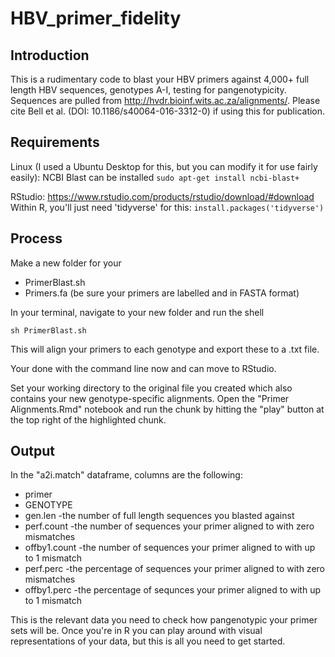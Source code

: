 # HBV_primer_fidelity
## Introduction
This is a rudimentary code to blast your HBV primers against 4,000+ full length HBV sequences, genotypes A-I, testing for pangenotypicity.
Sequences are pulled from http://hvdr.bioinf.wits.ac.za/alignments/. Please cite Bell et al. (DOI: 10.1186/s40064-016-3312-0) if using this for           publication.
## Requirements
Linux (I used a Ubuntu Desktop for this, but you can modify it for use fairly easily):
NCBI Blast can be installed `sudo apt-get install ncbi-blast+`

RStudio:
https://www.rstudio.com/products/rstudio/download/#download
Within R, you'll just need 'tidyverse' for this: `install.packages('tidyverse')`

## Process
Make a new folder for your
- PrimerBlast.sh
- Primers.fa (be sure your primers are labelled and in FASTA format)

In your terminal, navigate to your new folder and run the shell 

`sh PrimerBlast.sh`

This will align your primers to each genotype and export these to a .txt file.

Your done with the command line now and can move to RStudio.

Set your working directory to the original file you created which also contains your new genotype-specific alignments.
Open the "Primer Alignments.Rmd" notebook and run the chunk by hitting the "play" button at the top right of the highlighted chunk.

## Output
In the "a2i.match" dataframe, columns are the following:
- primer
- GENOTYPE
- gen.len -the number of full length sequences you blasted against
- perf.count -the number of sequences your primer aligned to with zero mismatches
- offby1.count -the number of sequences your primer aligned to with up to 1 mismatch
- perf.perc -the percentage of sequences your primer aligned to with zero mismatches
- offby1.perc -the percentage of sequnces your primer aligned to with up to 1 mismatch


This is the relevant data you need to check how pangenotypic your primer sets will be. Once you're in R you can play around with visual representations of your data, but this is all you need to get started.

